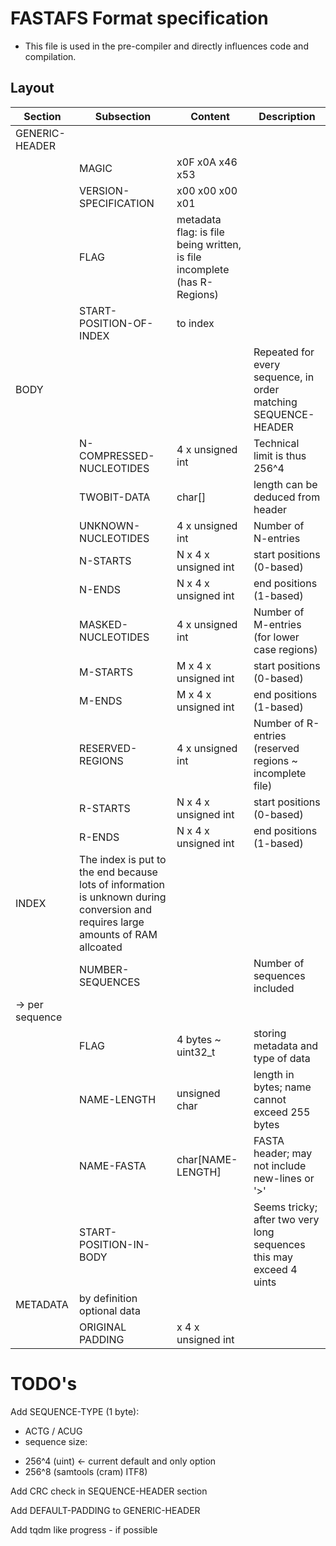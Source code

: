 # FASTAFS Format specification

* This file is used in the pre-compiler and directly influences code and compilation.

## Layout ## 

| Section | Subsection | Content | Description |
| ------ | ------ | ------ | ------ |
| GENERIC-HEADER |        |        |        |
|        | MAGIC |  x0F x0A x46 x53 |         |
|        | VERSION-SPECIFICATION | x00 x00 x00 x01 |         |
|        | FLAG | metadata flag: is file being written, is file incomplete (has R-Regions) |         |
|        | START-POSITION-OF-INDEX | to index
| BODY   |  |  | Repeated for every sequence, in order matching SEQUENCE-HEADER |
|        | N-COMPRESSED-NUCLEOTIDES | 4 x unsigned int | Technical limit is thus 256^4 |
|        | TWOBIT-DATA | char[] | length can be deduced from header |
|        | UNKNOWN-NUCLEOTIDES | 4 x unsigned int | Number of N-entries |
|        | N-STARTS | N x 4 x unsigned int | start positions (0-based) |
|        | N-ENDS | N x 4 x unsigned int | end positions (1-based) |
|        | MASKED-NUCLEOTIDES | 4 x unsigned int | Number of M-entries (for lower case regions) |
|        | M-STARTS | M x 4 x unsigned int | start positions (0-based) |
|        | M-ENDS | M x 4 x unsigned int | end positions (1-based) |
|        | RESERVED-REGIONS | 4 x unsigned int | Number of R-entries (reserved regions ~ incomplete file) |
|        | R-STARTS | N x 4 x unsigned int | start positions (0-based) |
|        | R-ENDS | N x 4 x unsigned int | end positions (1-based) |
| INDEX  | The index is put to the end because lots of information is unknown during conversion and requires large amounts of RAM allcoated | | |
|        | NUMBER-SEQUENCES |  | Number of sequences included |
|   -> per sequence | 
|        | FLAG | 4 bytes ~ uint32_t | storing metadata and type of data |
|        | NAME-LENGTH | unsigned char | length in bytes; name cannot exceed 255 bytes |
|        | NAME-FASTA | char[NAME-LENGTH] | FASTA header; may not include new-lines or '>' |
|        | START-POSITION-IN-BODY |  | Seems tricky; after two very long sequences this may exceed 4 uints |
| METADATA | by definition optional data |
|          | ORIGINAL PADDING | x 4 x unsigned int |

# TODO's
Add SEQUENCE-TYPE (1 byte):
  * ACTG / ACUG
  * sequence size:
   - 256^4 (uint)  <- current default and only option
   - 256^8 (samtools (cram) ITF8)

Add CRC check in SEQUENCE-HEADER section

Add DEFAULT-PADDING to GENERIC-HEADER

Add tqdm like progress - if possible
